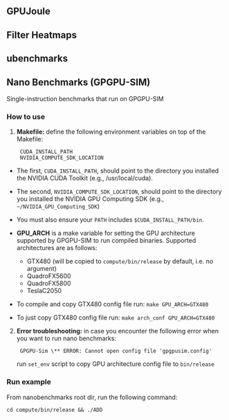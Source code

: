 ## GPUJoule

## Filter Heatmaps

## ubenchmarks

## Nano Benchmarks (GPGPU-SIM)
Single-instruction benchmarks that run on GPGPU-SIM

### How to use

1) **Makefile:** define the following environment variables on top of the Makefile:

        CUDA_INSTALL_PATH
        NVIDIA_COMPUTE_SDK_LOCATION

* The first, ```CUDA_INSTALL_PATH```, should point to the directory you installed
  the NVIDIA CUDA Toolkit (e.g., /usr/local/cuda).

* The second, ```NVIDIA_COMPUTE_SDK_LOCATION```, should point to the directory you
  installed the NVIDIA GPU Computing SDK (e.g., ```~/NVIDIA_GPU_Computing_SDK```)

* You must also ensure your ```PATH``` includes ```$CUDA_INSTALL_PATH/bin```.


* **GPU_ARCH** is a make variable for setting the GPU architecture supported by GPGPU-SIM to run compiled binaries. Supported architectures are as follows:

   * GTX480 (will be copied to ```compute/bin/release``` by default, i.e. no argument)
   * QuadroFX5600 
   * QuadroFX5800  
   * TeslaC2050 

* To compile and copy GTX480 config file run: ```make GPU_ARCH=GTX480```

* To just copy GTX480 config file run: ```make arch_conf GPU_ARCH=GTX480```

2) **Error troubleshooting:** in case you encounter the following error when you want to run nano benchmarks:

        GPGPU-Sim \** ERROR: Cannot open config file 'gpgpusim.config'

   run ```set_env``` script to copy GPU architecture config file to ```bin/release```



### Run example
From nanobenchmarks root dir, run the following command:

```cd compute/bin/release && ./ADD```
